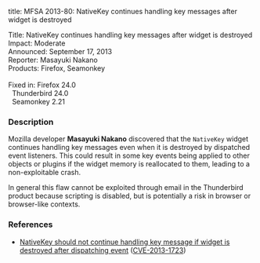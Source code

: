 title: MFSA 2013-80: NativeKey continues handling key messages after widget is destroyed

<p>
<span class="label">Title:</span>      NativeKey continues handling key messages
after widget is destroyed<br/>
<span class="label">Impact:</span>     Moderate<br/>
<span class="label">Announced:</span>  September 17, 2013<br/>
<span class="label">Reporter:</span>   Masayuki Nakano<br/>
<span class="label">Products:</span>   Firefox, Seamonkey<br/>
<br/>
<span class="label">Fixed in:</span>   Firefox 24.0<br/>
<span class="label">&#160;</span>      Thunderbird 24.0<br/>
<span class="label">&#160;</span>      Seamonkey 2.21<br/>
</p>


<h3>Description</h3>

<p>Mozilla developer <strong>Masayuki Nakano</strong> discovered that the
<code>NativeKey</code> widget continues handling key messages even when it is
destroyed by dispatched event listeners. This could result in some key events
being applied to other objects or plugins if the widget memory is reallocated to
them, leading to a non-exploitable crash. 
</p>

<p class="note">In general this flaw cannot be exploited through email in the
Thunderbird product because scripting is disabled, but is potentially a risk in
browser or browser-like contexts.</p>


<h3>References</h3>

<ul>
  <li><a href="https://bugzilla.mozilla.org/show_bug.cgi?id=891292">
       NativeKey should not continue handling key message if widget is destroyed
after dispatching event</a> (<a href="http://cve.mitre.org/cgi-bin/cvename.cgi?name=CVE-2013-1723" class="ex-ref">CVE-2013-1723</a>)</li>
</ul>



